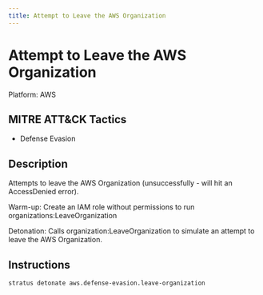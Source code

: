 ```yaml
---
title: Attempt to Leave the AWS Organization
---
```


# Attempt to Leave the AWS Organization 

Platform: AWS

## MITRE ATT&CK Tactics


- Defense Evasion

## Description


Attempts to leave the AWS Organization (unsuccessfully - will hit an AccessDenied error).

Warm-up: Create an IAM role without permissions to run organizations:LeaveOrganization

Detonation: Calls organization:LeaveOrganization to simulate an attempt to leave the AWS Organization.


## Instructions

```bash title="Detonate with Stratus Red Team"
stratus detonate aws.defense-evasion.leave-organization
```